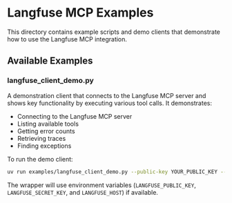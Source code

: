 # Langfuse MCP Examples

This directory contains example scripts and demo clients that demonstrate how to use the Langfuse MCP integration.

## Available Examples

### langfuse_client_demo.py

A demonstration client that connects to the Langfuse MCP server and shows key functionality by executing various tool calls. It demonstrates:

- Connecting to the Langfuse MCP server
- Listing available tools
- Getting error counts
- Retrieving traces
- Finding exceptions

To run the demo client:

```bash
uv run examples/langfuse_client_demo.py --public-key YOUR_PUBLIC_KEY --secret-key YOUR_SECRET_KEY
```


The wrapper will use environment variables (`LANGFUSE_PUBLIC_KEY`, `LANGFUSE_SECRET_KEY`, and `LANGFUSE_HOST`) if available. 
